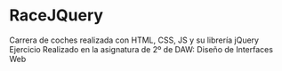 # RaceJQuery
Carrera de coches realizada con HTML, CSS, JS y su librería jQuery
Ejercicio Realizado en la asignatura de 2º de DAW: Diseño de Interfaces Web
